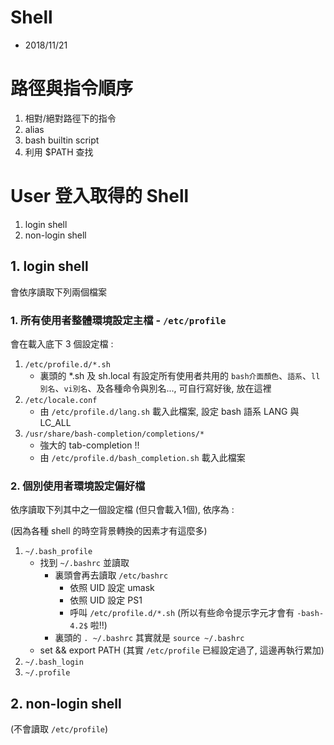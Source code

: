 # Shell

- 2018/11/21


# 路徑與指令順序

1. 相對/絕對路徑下的指令
2. alias
3. bash builtin script
4. 利用 $PATH 查找


# User 登入取得的 Shell

1. login shell
2. non-login shell

## 1. login shell

會依序讀取下列兩個檔案

### 1. 所有使用者整體環境設定主檔 - `/etc/profile`

會在載入底下 3 個設定檔 :

1. `/etc/profile.d/*.sh`
    - 裏頭的 *.sh 及 sh.local 有設定所有使用者共用的 `bash介面顏色`、`語系`、`ll別名`、`vi別名`、及各種命令與別名..., 可自行寫好後, 放在這裡
2. `/etc/locale.conf`
    - 由 `/etc/profile.d/lang.sh` 載入此檔案, 設定 bash 語系 LANG 與 LC_ALL
3. `/usr/share/bash-completion/completions/*`
    - 強大的 tab-completion !! 
    - 由 `/etc/profile.d/bash_completion.sh` 載入此檔案

### 2. 個別使用者環境設定偏好檔

依序讀取下列其中之一個設定檔 (但只會載入1個), 依序為 : 

(因為各種 shell 的時空背景轉換的因素才有這麼多)

1. `~/.bash_profile`
    - 找到 `~/.bashrc` 並讀取
        - 裏頭會再去讀取 `/etc/bashrc`
            - 依照 UID 設定 umask
            - 依照 UID 設定 PS1
            - 呼叫 `/etc/profile.d/*.sh` (所以有些命令提示字元才會有 `-bash-4.2$` 啦!!)
        - 裏頭的 `. ~/.bashrc` 其實就是 `source ~/.bashrc`
    - set && export PATH (其實 `/etc/profile` 已經設定過了, 這邊再執行累加)
2. `~/.bash_login`
3. `~/.profile`



## 2. non-login shell

(不會讀取 `/etc/profile`)


